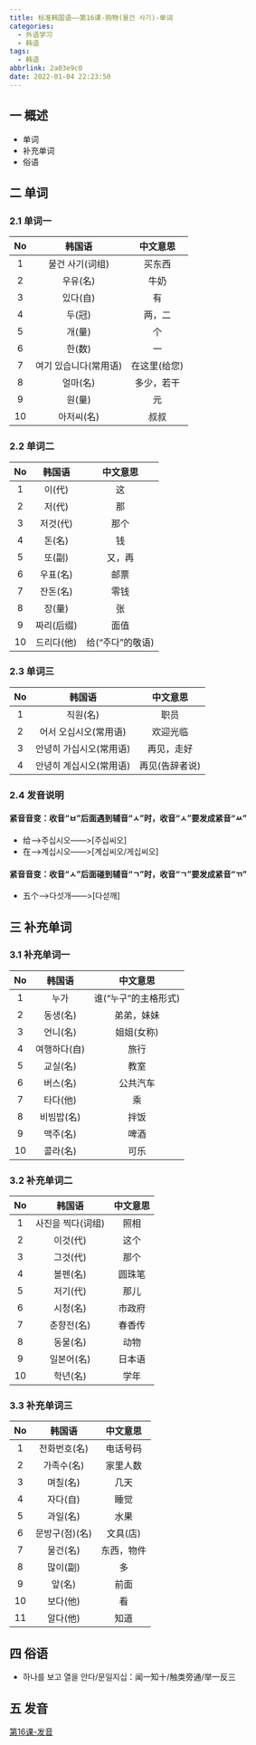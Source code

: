 ```yaml
---
title: 标准韩国语——第16课-购物(물건 사기)-单词
categories:
  - 外语学习
  - 韩语
tags:
  - 韩语
abbrlink: 2a03e9c0
date: 2022-01-04 22:23:50
---
```

## 一 概述

* 单词
* 补充单词
* 俗语

<!--more-->

## 二 单词

### 2.1 单词一

|  No  |        韩国语         |   中文意思   |
| :--: | :-------------------: | :----------: |
|  1   |    물건 사기(词组)    |    买东西    |
|  2   |       우유(名)        |     牛奶     |
|  3   |       있다(自)        |      有      |
|  4   |        두(冠)         |    两，二    |
|  5   |        개(量)         |      个      |
|  6   |        한(数)         |      一      |
|  7   | 여기 있습니다(常用语) | 在这里(给您) |
|  8   |       얼마(名)        |  多少，若干  |
|  9   |        원(量)         |      元      |
|  10  |      아저씨(名)       |     叔叔     |

### 2.2 单词二

|  No  |   韩国语   |     中文意思     |
| :--: | :--------: | :--------------: |
|  1   |   이(代)   |        这        |
|  2   |   저(代)   |        那        |
|  3   |  저것(代)  |       那个       |
|  4   |   돈(名)   |        钱        |
|  5   |   또(副)   |      又，再      |
|  6   |  우표(名)  |       邮票       |
|  7   |  잔돈(名)  |       零钱       |
|  8   |   장(量)   |        张        |
|  9   | 짜리(后缀) |       面值       |
|  10  | 드리다(他) | 给(“주다”的敬语) |

### 2.3 单词三

|  No  |         韩国语          |    中文意思    |
| :--: | :---------------------: | :------------: |
|  1   |        직원(名)         |      职员      |
|  2   |  어서 오십시오(常用语)  |    欢迎光临    |
|  3   | 안녕히 가십시오(常用语) |   再见，走好   |
|  4   | 안녕히 계십시오(常用语) | 再见(告辞者说) |

### 2.4 发音说明

#### 紧音音变：收音“ㅂ”后面遇到辅音“ㅅ”时，收音“ㅅ”要发成紧音“ㅆ”

* 给——>주십시오——>[주십씨오]
* 在——>계십시오——>[계십씨오/게십씨오]

#### 紧音音变：收音“ㅅ”后面碰到辅音“ㄱ”时，收音“ㄱ”要发成紧音“ㄲ”
* 五个——>다섯개——>[다섣깨]

## 三 补充单词

### 3.1 补充单词一

|  No  |    韩国语    |       中文意思       |
| :--: | :----------: | :------------------: |
|  1   |     누가     | 谁(“누구”的主格形式) |
|  2   |   동생(名)   |      弟弟，妹妹      |
|  3   |   언니(名)   |      姐姐(女称)      |
|  4   | 여행하다(自) |         旅行         |
|  5   |   교실(名)   |         教室         |
|  6   |   버스(名)   |       公共汽车       |
|  7   |   타다(他)   |          乘          |
|  8   |  비빔밥(名)  |         拌饭         |
|  9   |   맥주(名)   |         啤酒         |
|  10  |   콜라(名)   |         可乐         |

### 3.2 补充单词二

|  No  |      韩国语       | 中文意思 |
| :--: | :---------------: | :------: |
|  1   | 사진을 찍다(词组) |   照相   |
|  2   |     이것(代)      |   这个   |
|  3   |     그것(代)      |   那个   |
|  4   |     볼펜(名)      |  圆珠笔  |
|  5   |     저기(代)      |   那儿   |
|  6   |     시청(名)      |  市政府  |
|  7   |    춘향전(名)     |  春香传  |
|  8   |     동물(名)      |   动物   |
|  9   |    일본어(名)     |  日本语  |
|  10  |     학년(名)      |   学年   |

### 3.3 补充单词三

|  No  |     韩国语     |  中文意思  |
| :--: | :------------: | :--------: |
|  1   |  전화번호(名)  |  电话号码  |
|  2   |   가족수(名)   |  家里人数  |
|  3   |    며칠(名)    |    几天    |
|  4   |    자다(自)    |    睡觉    |
|  5   |    과일(名)    |    水果    |
|  6   | 문방구(점)(名) |  文具(店)  |
|  7   |    물건(名)    | 东西，物件 |
|  8   |    많이(副)    |     多     |
|  9   |     앞(名)     |    前面    |
|  10  |    보다(他)    |     看     |
|  11  |    알다(他)    |    知道    |

## 四 俗语

* 하나를 보고 열을 안다/문일지십：闻一知十/触类旁通/举一反三

## 五 发音

[第16课-发音](https://biz.cli.im/test/FQ485319?coding=J38hyB&qrurl=http%3A%2F%2Fqr31.cn%2FJ38hyB&gtype=2)


